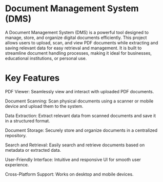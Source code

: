 # Document Management System (DMS)
A Document Management System (DMS) is a powerful tool designed to manage, store, and organize digital documents efficiently. This project allows users to upload, scan, and view PDF documents while extracting and saving relevant data for easy retrieval and management. It is built to streamline document handling processes, making it ideal for businesses, educational institutions, or personal use.

# Key Features
PDF Viewer: Seamlessly view and interact with uploaded PDF documents.

Document Scanning: Scan physical documents using a scanner or mobile device and upload them to the system.

Data Extraction: Extract relevant data from scanned documents and save it in a structured format.

Document Storage: Securely store and organize documents in a centralized repository.

Search and Retrieval: Easily search and retrieve documents based on metadata or extracted data.

User-Friendly Interface: Intuitive and responsive UI for smooth user experience.

Cross-Platform Support: Works on desktop and mobile devices.
